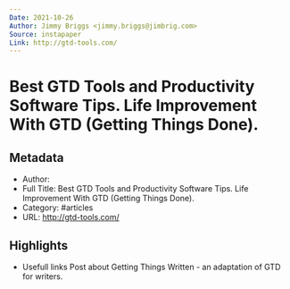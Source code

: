 ```yaml
---
Date: 2021-10-26
Author: Jimmy Briggs <jimmy.briggs@jimbrig.com>
Source: instapaper
Link: http://gtd-tools.com/
---
```

# Best GTD Tools and Productivity Software Tips. Life Improvement With GTD (Getting Things Done).

## Metadata
- Author: 
- Full Title: Best GTD Tools and Productivity Software Tips. Life Improvement With GTD (Getting Things Done).
- Category: #articles
- URL: http://gtd-tools.com/

## Highlights
- Usefull links
  Post about Getting Things Written - an adaptation of GTD for writers.
